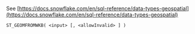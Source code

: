 See [https://docs.snowflake.com/en/sql-reference/data-types-geospatial](https://docs.snowflake.com/en/sql-reference/data-types-geospatial)
```
ST_GEOMFROMWKB( <input> [, <allowInvalid> ] )
```
